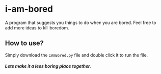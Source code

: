# i-am-bored
A program that suggests you things to do when you are bored. Feel free to add more ideas to kill boredom.

## How to use?
Simply download the `IAmBored.py` file and double click it to run the file.

#### _Lets make it a less boring place together._
